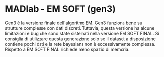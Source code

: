 # MADlab - EM SOFT (gen3)

Gen3 è la versione finale dell'algoritmo EM. Gen3 funziona bene su strutture complesse con dati discreti. Tuttavia, questa versione ha alcune limitazioni e bug che sono state sistemati nella versione EM SOFT FINAL. Si consiglia di utilizzare questa generazione solo se il dataset a disposizione contiene pochi dati e la rete bayesiana non è eccessivamente complessa. Rispetto a EM SOFT FINAL richiede meno spazio di memoria.
